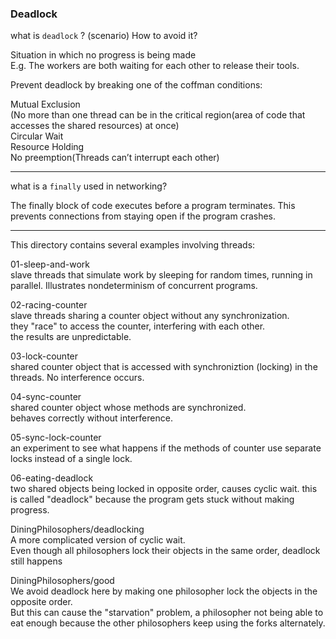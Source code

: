 ### Deadlock

what is `deadlock` ? (scenario) How to avoid it?

Situation in which no progress is being made  E.g. The workers are both waiting for each other to release their tools.  
Prevent deadlock by breaking one of the coffman conditions: 
Mutual Exclusion  (No more than one thread can be in the critical region(area of code that accesses the shared resources) at once)  Circular Wait  Resource Holding  No preemption(Threads can’t interrupt each other)  
---
what is a `finally` used in networking?
The finally block of code executes before a program terminates. This prevents connections from staying open if the program crashes.
---
This directory contains several examples involving threads:

01-sleep-and-work  
   slave threads that simulate work by sleeping for random times,
   running in parallel. Illustrates nondeterminism of concurrent programs.

02-racing-counter  
   slave threads sharing a counter object without any synchronization.  
   they "race" to access the counter, interfering with each other.  
   the results are unpredictable.

03-lock-counter  
   shared counter object that is accessed with synchroniztion (locking) in
   the threads. No interference occurs.

04-sync-counter  
   shared counter object whose methods are synchronized.  
   behaves correctly without interference.

05-sync-lock-counter  
   an experiment to see what happens if the methods of counter use separate
   locks instead of a single lock.

06-eating-deadlock  
   two shared objects being locked in opposite order, causes cyclic wait.
   this is called "deadlock" because the program gets stuck without making
   progress.

DiningPhilosophers/deadlocking  
   A more complicated version of cyclic wait.  
   Even though all philosophers lock their objects in the same order,
   deadlock still happens

DiningPhilosophers/good  
   We avoid deadlock here by making one philosopher lock the objects in the
   opposite order.  
   But this can cause the "starvation" problem, a philosopher not being able
   to eat enough because the other philosophers keep using the forks
   alternately.
   
